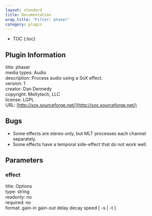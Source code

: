 ```yaml
---
layout: standard
title: Documentation
wrap_title: "Filter: phaser"
category: plugin
---
```

* TOC
{:toc}

## Plugin Information

title: phaser  
media types:
Audio  
description: Process audio using a SoX effect.  
version: 1  
creator: Dan Dennedy  
copyright: Meltytech, LLC  
license: LGPL  
URL: [http://sox.sourceforge.net/](http://sox.sourceforge.net/)  

## Bugs

* Some effects are stereo only, but MLT processes each channel separately.
* Some effects have a temporal side-effect that do not work well.


## Parameters

### effect

title: Options    
type: string  
readonly: no  
required: no  
format: gain-in gain-out delay decay speed [ -s | -t ]  

